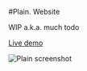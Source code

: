 #Plain. Website

WIP a.k.a. much todo

[Live demo](http://plain.newelementdesigns.com/ "Live demo")

![Plain screenshot](https://raw.github.com/newelement/plain/master/screenshot-full.png)